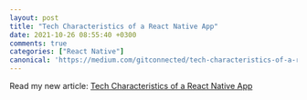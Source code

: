 ```yaml
---
layout: post
title: "Tech Characteristics of a React Native App"
date: 2021-10-26 08:55:40 +0300
comments: true
categories: ["React Native"]
canonical: 'https://medium.com/gitconnected/tech-characteristics-of-a-react-native-app-756ba40e7af5'
---
```


Read my new article: [Tech Characteristics of a React Native App](https://medium.com/gitconnected/tech-characteristics-of-a-react-native-app-756ba40e7af5)
